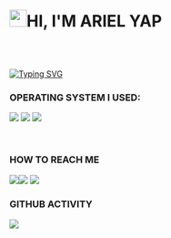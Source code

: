 <h1><img src="https://raw.githubusercontent.com/MartinHeinz/MartinHeinz/master/wave.gif" width="30"/>HI, I'M ARIEL YAP</h1>
<br>
<br>

[![Typing SVG](https://readme-typing-svg.herokuapp.com?color=%2349F707&lines=FUTURE+CYBER+SECURITY+PROFESSIONAL)](https://git.io/typing-svg)

  
  
### OPERATING SYSTEM I USED:

<img src="https://img.shields.io/badge/Kali-268BEE?style=for-the-badge&logo=kalilinux&logoColor=white"> <img src="https://img.shields.io/badge/Windows-0078D6?style=for-the-badge&logo=windows&logoColor=white"> <img src="https://img.shields.io/badge/Android-3DDC84?style=for-the-badge&logo=android&logoColor=white">

<br>


### HOW TO REACH ME
<a href="mailto: yapjohnariel@gmail.com">
<img src="https://img.shields.io/badge/-yapjohnariel%40gmail.com-7B83EB?&style=for-the-badge&logo=Microsoft-outlook&logoColor=white" ></a><a href="https://www.linkedin.com/in/arielyap69/"><img src="https://img.shields.io/badge/carlcastanas-%230077B5.svg?&style=for-the-badge&logo=linkedin&logoColor=white" ></a> <a href="https://www.facebook.com/arielyap.fb/"><img src="https://img.shields.io/badge/Messenger-00B2FF?style=for-the-badge&logo=messenger&logoColor=white"></a>


### GITHUB ACTIVITY
<img align="center" src="https://activity-graph.herokuapp.com/graph?username=johnarielyap&theme=dracula&color=04ba56&bg_color=202d91" />


